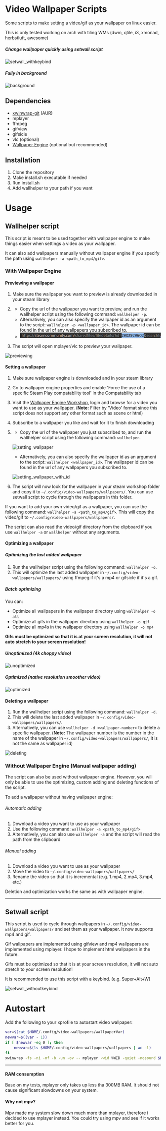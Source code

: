 # Video Wallpaper Scripts

Some scripts to make setting a video/gif as your wallpaper on linux easier.

This is only tested working on arch with tiling WMs (dwm, qtile, i3, xmonad, herbstluft, awesome)

##### Change wallpaper quickly using setwall script

![setwall_withkeybind](attachments/setwall_withkeybind.gif)

##### Fully in background

![background](attachments/fully_in_background.gif)

## Dependencies

- [xwinwrap-git](https://aur.archlinux.org/packages/xwinwrap-git/) (AUR)
- mplayer
- ffmpeg
- gifview
- gifsicle
- vlc (optional)
- [Wallpaper Engine](https://store.steampowered.com/app/431960/Wallpaper_Engine/) (optional but recommended)

## Installation

1. Clone the repository
2. Make install.sh executable if needed
3. Run install.sh
4. Add wallhelper to your path if you want

# Usage

## Wallhelper script

This script is meant to be used together with wallpaper engine to make things easier when settings a video as your wallpaper.

It can also add wallpapers manually without wallpaper engine if you specify the path using `wallhelper -a <path_to_mp4/gif>`.

### With Wallpaper Engine

#### Previewing a wallpaper

1. Make sure the wallpaper you want to preview is already downloaded in your steam library
2. - Copy the url of the wallpaper you want to preview, and run the wallhelper script using the following command: `wallhelper -p`.
   - Alternatively, you can also specify the wallpaper id as an argument to the script: `wallhelper -p <wallpaper_id>`. The wallpaper id can be found in the url of any wallpapers you subscribed to.
   - ![Example](attachments/wallpaper_id.png)

3. The script will open mplayer/vlc to preview your wallpaper.

![previewing](attachments/previewing.gif)

#### Setting a wallpaper

1. Make sure wallpaper engine is downloaded and in your steam library
2. Go to wallpaper engine properties and enable 'Force the use of a specific Steam Play compatability tool' in the Compatability tab
3. Visit the [Wallpaper Engine Workshop](https://steamcommunity.com/workshop/browse/?appid=431960), login and browse for a video you want to use as your wallpaper. (**Note:** Filter by 'Video' format since this script does not support any other format such as scene or html)
4. Subscribe to a wallpaper you like and wait for it to finish downloading
5. - Copy the url of the wallpaper you just subscribed to, and run the wallhelper script using the following command: `wallhelper`.

   ![setting_wallpaper](attachments/setting_wallpaper.gif)

   - Alternatively, you can also specify the wallpaper id as an argument to the script: `wallhelper <wallpaper_id>`. The wallpaper id can be found in the url of any wallpapers you subscribed to.

   ![setting_wallpaper_with_id](attachments/setting_wallpaper_2.gif)

6. The script will now look for the wallpaper in your steam workshop folder and copy it to `~/.config/video-wallpapers/wallpapers/`. You can use setwall script to cycle through the wallpapers in this folder.

If you want to add your own video/gif as a wallpaper, you can use the following command: `wallhelper -a <path_to_mp4/gif>`. This will copy the video/gif to `~/.config/video-wallpapers/wallpapers/`.

The script can also read the video/gif directory from the clipboard if you use `wallhelper -a` or `wallhelper` without any arguments.

#### Optimizing a wallpaper

##### Optimizing the last added wallpaper

1. Run the wallhelper script using the following command: `wallhelper -o`.
2. This will optimize the last added wallpaper in `~/.config/video-wallpapers/wallpapers/` using ffmpeg if it's a mp4 or gifsicle if it's a gif.

##### Batch optimizing

You can:

- Optimize all wallpapers in the wallpaper directory using `wallhelper -o all`
- Optimize all gifs in the wallpaper directory using `wallhelper -o gif`
- Optimize all mp4s in the wallpaper directory using `wallhelper -o mp4`

**Gifs must be optimized so that it is at your screen resolution, it will not auto stretch to your screen resolution!**

##### Unoptimized (4k choppy video)

![unoptimized](attachments/unoptimized.gif)

##### Optimized (native resolution smoother video)

![optimized](attachments/optimized.gif)

#### Deleting a wallpaper

1. Run the wallhelper script using the following command: `wallhelper -d`.
2. This will delete the last added wallpaper in `~/.config/video-wallpapers/wallpapers/`.
3. Alternatively, you can use `wallhelper -d <wallpaper-number>` to delete a specific wallpaper. (**Note:** The wallpaper number is the number in the name of the wallpaper in `~/.config/video-wallpapers/wallpapers/`, it is not the same as wallpaper id)

![deleting](attachments/deleting.gif)

### Without Wallpaper Engine (Manual wallpaper adding)

The script can also be used without wallpaper engine. However, you will only be able to use the optimizing, custom adding and deleting functions of the script.

To add a wallpaper without having wallpaper engine:

###### Automatic adding

1. Download a video you want to use as your wallpaper
2. Use the following command: `wallhelper -a <path_to_mp4/gif>`
3. Alternatively, you can also use `wallhelper -a` and the script will read the path from the clipboard

###### Manual adding

1. Download a video you want to use as your wallpaper
2. Move the video to `~/.config/video-wallpapers/wallpapers/`
3. Rename the video so that it is incremental (e.g. 1.mp4, 2.mp4, 3.mp4, etc.)

Deletion and optimization works the same as with wallpaper engine.

---

## Setwall script

This script is used to cycle through wallpapers in `~/.config/video-wallpapers/wallpapers/` and set them as your wallpaper. It now supports mp4 and gif.

Gif wallpapers are implemented using gifview and mp4 wallpapers are implemented using mplayer. I hope to implement html wallpapers in the future.

Gifs must be optimized so that it is at your screen resolution, it will not auto stretch to your screen resolution!

It is recommended to use this script with a keybind. (e.g. Super+Alt+W)

![setwall_withoutkeybind](attachments/setwall.gif)

# Autostart

Add the following to your xprofile to autostart video wallpaper:

```sh
var=$(cat $HOME/.config/video-wallpapers/wallpaperVar)
newvar=$((var - 1))
if [ $newvar -eq 0 ]; then
    newvar=$(ls $HOME/.config/video-wallpapers/wallpapers | wc -l)
fi
xwinwrap -fs -ni -nf -b -un -ov -- mplayer -wid %WID -quiet -nosound $HOME/.config/video-wallpapers/wallpapers/$newvar.mp4 -loop 0 -nolirc -nomouseinput & # set the background
```

---

#### RAM consumption

Base on my tests, mplayer only takes up less tha 300MB RAM. It should not cause significant slowdowns on your system.

#### Why not mpv?

Mpv made my system slow down much more than mplayer, therefore i decided to use mplayer instead. You could try using mpv and see if it works better for you.

